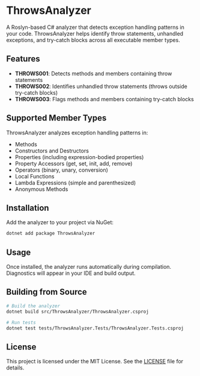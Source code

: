 # ThrowsAnalyzer

A Roslyn-based C# analyzer that detects exception handling patterns in your code. ThrowsAnalyzer helps identify throw statements, unhandled exceptions, and try-catch blocks across all executable member types.

## Features

- **THROWS001**: Detects methods and members containing throw statements
- **THROWS002**: Identifies unhandled throw statements (throws outside try-catch blocks)
- **THROWS003**: Flags methods and members containing try-catch blocks

## Supported Member Types

ThrowsAnalyzer analyzes exception handling patterns in:

- Methods
- Constructors and Destructors
- Properties (including expression-bodied properties)
- Property Accessors (get, set, init, add, remove)
- Operators (binary, unary, conversion)
- Local Functions
- Lambda Expressions (simple and parenthesized)
- Anonymous Methods

## Installation

Add the analyzer to your project via NuGet:

```bash
dotnet add package ThrowsAnalyzer
```

## Usage

Once installed, the analyzer runs automatically during compilation. Diagnostics will appear in your IDE and build output.

## Building from Source

```bash
# Build the analyzer
dotnet build src/ThrowsAnalyzer/ThrowsAnalyzer.csproj

# Run tests
dotnet test tests/ThrowsAnalyzer.Tests/ThrowsAnalyzer.Tests.csproj
```

## License

This project is licensed under the MIT License. See the [LICENSE](LICENSE) file for details.
